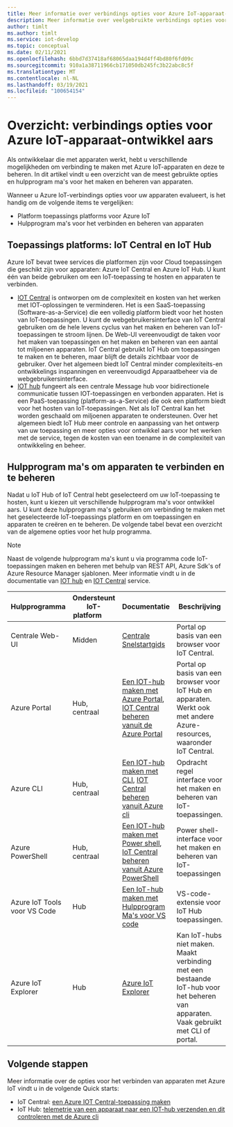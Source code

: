 ```yaml
---
title: Meer informatie over verbindings opties voor Azure IoT-apparaat-ontwikkel aars
description: Meer informatie over veelgebruikte verbindings opties voor apparaten en hulpprogram ma's voor ontwikkel aars van Azure IoT-apparaten.
author: timlt
ms.author: timlt
ms.service: iot-develop
ms.topic: conceptual
ms.date: 02/11/2021
ms.openlocfilehash: 6bbd7d37418af68065daa194d4ff4bd80f6fd09c
ms.sourcegitcommit: 910a1a38711966cb171050db245fc3b22abc8c5f
ms.translationtype: MT
ms.contentlocale: nl-NL
ms.lasthandoff: 03/19/2021
ms.locfileid: "100654154"
---
```

# <a name="overview-connection-options-for-azure-iot-device-developers"></a>Overzicht: verbindings opties voor Azure IoT-apparaat-ontwikkel aars
Als ontwikkelaar die met apparaten werkt, hebt u verschillende mogelijkheden om verbinding te maken met Azure IoT-apparaten en deze te beheren. In dit artikel vindt u een overzicht van de meest gebruikte opties en hulpprogram ma's voor het maken en beheren van apparaten.

Wanneer u Azure IoT-verbindings opties voor uw apparaten evalueert, is het handig om de volgende items te vergelijken:
- Platform toepassings platforms voor Azure IoT
- Hulpprogram ma's voor het verbinden en beheren van apparaten

## <a name="application-platforms-iot-central-and-iot-hub"></a>Toepassings platforms: IoT Central en IoT Hub
Azure IoT bevat twee services die platformen zijn voor Cloud toepassingen die geschikt zijn voor apparaten: Azure IoT Central en Azure IoT Hub. U kunt één van beide gebruiken om een IoT-toepassing te hosten en apparaten te verbinden.
- [IOT Central](../iot-central/core/overview-iot-central.md) is ontworpen om de complexiteit en kosten van het werken met IOT-oplossingen te verminderen. Het is een SaaS-toepassing (Software-as-a-Service) die een volledig platform biedt voor het hosten van IoT-toepassingen. U kunt de webgebruikersinterface van IoT Central gebruiken om de hele levens cyclus van het maken en beheren van IoT-toepassingen te stroom lijnen. De Web-UI vereenvoudigt de taken voor het maken van toepassingen en het maken en beheren van een aantal tot miljoenen apparaten. IoT Central gebruikt IoT Hub om toepassingen te maken en te beheren, maar blijft de details zichtbaar voor de gebruiker. Over het algemeen biedt IoT Central minder complexiteits-en ontwikkelings inspanningen en vereenvoudigd Apparaatbeheer via de webgebruikersinterface.
- [IOT hub](../iot-hub/about-iot-hub.md) fungeert als een centrale Message hub voor bidirectionele communicatie tussen IOT-toepassingen en verbonden apparaten. Het is een PaaS-toepassing (platform-as-a-Service) die ook een platform biedt voor het hosten van IoT-toepassingen. Net als IoT Central kan het worden geschaald om miljoenen apparaten te ondersteunen. Over het algemeen biedt IoT Hub meer controle en aanpassing van het ontwerp van uw toepassing en meer opties voor ontwikkel aars voor het werken met de service, tegen de kosten van een toename in de complexiteit van ontwikkeling en beheer.

## <a name="tools-to-connect-and-manage-devices"></a>Hulpprogram ma's om apparaten te verbinden en te beheren
Nadat u IoT Hub of IoT Central hebt geselecteerd om uw IoT-toepassing te hosten, kunt u kiezen uit verschillende hulpprogram ma's voor ontwikkel aars. U kunt deze hulpprogram ma's gebruiken om verbinding te maken met het geselecteerde IoT-toepassings platform en om toepassingen en apparaten te creëren en te beheren. De volgende tabel bevat een overzicht van de algemene opties voor het hulp programma. 

> [!NOTE]
> Naast de volgende hulpprogram ma's kunt u via programma code IoT-toepassingen maken en beheren met behulp van REST API, Azure Sdk's of Azure Resource Manager sjablonen. Meer informatie vindt u in de documentatie van [IOT hub](../iot-hub/about-iot-hub.md) en [IOT Central](../iot-central/core/overview-iot-central.md) service.

|Hulpprogramma  |Ondersteunt IoT-platform &nbsp; &nbsp; &nbsp;&nbsp; |Documentatie  |Beschrijving  |
|---------|---------|---------|---------|
|Centrale Web-UI     | Midden | [Centrale Snelstartgids](../iot-central/core/quick-deploy-iot-central.md) | Portal op basis van een browser voor IoT Central. |
|Azure Portal     | Hub, centraal      | [Een IOT-hub maken met Azure Portal](../iot-hub/iot-hub-create-through-portal.md), [IOT Central beheren vanuit de Azure Portal](../iot-central/core/howto-manage-iot-central-from-portal.md)| Portal op basis van een browser voor IoT Hub en apparaten. Werkt ook met andere Azure-resources, waaronder IoT Central. |
|Azure CLI     | Hub, centraal          | [Een IOT-hub maken met CLI](../iot-hub/iot-hub-create-using-cli.md), [IOT Central beheren vanuit Azure cli](../iot-central/core/howto-manage-iot-central-from-cli.md) | Opdracht regel interface voor het maken en beheren van IoT-toepassingen. |
|Azure PowerShell     | Hub, centraal   | [Een IOT-hub maken met Power shell](../iot-hub/iot-hub-create-using-powershell.md), [IoT Central beheren vanuit Azure PowerShell](../iot-central/core/howto-manage-iot-central-from-powershell.md) | Power shell-interface voor het maken en beheren van IoT-toepassingen |
|Azure IoT Tools voor VS Code  | Hub | [Een IoT-hub maken met Hulpprogram Ma's voor VS code](../iot-hub/iot-hub-create-use-iot-toolkit.md) | VS-code-extensie voor IoT Hub toepassingen. |
|Azure IoT Explorer     | Hub | [Azure IoT Explorer](https://github.com/Azure/azure-iot-explorer) | Kan IoT-hubs niet maken. Maakt verbinding met een bestaande IoT-hub voor het beheren van apparaten. Vaak gebruikt met CLI of portal.|

## <a name="next-steps"></a>Volgende stappen
Meer informatie over de opties voor het verbinden van apparaten met Azure IoT vindt u in de volgende Quick starts:
- IoT Central: [een Azure IOT Central-toepassing maken](../iot-central/core/quick-deploy-iot-central.md)
- IoT Hub: [telemetrie van een apparaat naar een IOT-hub verzenden en dit controleren met de Azure cli](../iot-hub/quickstart-send-telemetry-cli.md)